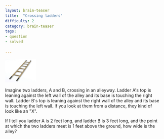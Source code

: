 ```yaml
---
layout: brain-teaser
title:  "Crossing ladders"
difficulty: 2
category: brain-teaser
tags:
- question
- solved

---
```


<img src="ladder.jpg" alt="Ladder" style="width: 100px;"/>

Imagine two ladders, A and B, crossing in an alleyway.  Ladder A's top is leaning against the left wall of the alley and its base is touching the right wall.  Ladder B's top is leaning against the right wall of the alley and its base is touching the left wall.  If you look at them from a distance, they kind of look like an "X".

If I tell you ladder A is 2 feet long, and ladder B is 3 feet long, and the point at which the two ladders meet is 1 feet above the ground, how wide is the alley?

